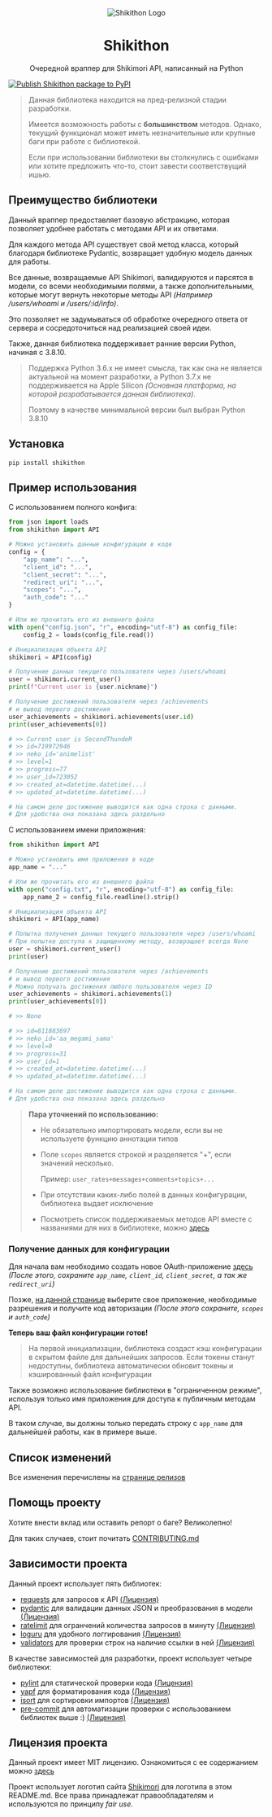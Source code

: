 <!-- If PyCharm or IDEA will throw a warning here, just ignore it -->
<div align="center">
    <img src="https://raw.githubusercontent.com/SecondThundeR/shikithon/main/assets/logo.png" alt="Shikithon Logo">
    <h1>Shikithon</h1>
    <p>Очередной враппер для Shikimori API, написанный на Python</p>
</div>

[![Publish Shikithon package to PyPI](https://github.com/SecondThundeR/shikithon/actions/workflows/pypi-publish.yml/badge.svg)](https://github.com/SecondThundeR/shikithon/actions/workflows/pypi-publish.yml)

> Данная библиотека находится на пред-релизной стадии разработки.
>
> Имеется возможность работы с **большинством** методов. Однако,
> текущий функционал может иметь незначительные или крупные баги при работе с библиотекой.
>
> Если при использовании библиотеки вы столкнулись с ошибками или хотите предложить что-то,
> стоит завести соответствущий ишью.

## Преимущество библиотеки

Данный враппер предоставляет базовую абстракцию, которая позволяет удобнее работать с методами API и их ответами.

Для каждого метода API существует свой метод класса, который благодаря библиотеке Pydantic,
возвращает удобную модель данных для работы.

Все данные, возвращаемые API Shikimori, валидируются и парсятся в модели, со всеми необходимыми полями,
а также дополнительными, которые могут вернуть некоторые методы API _(Например /users/whoami и /users/:id/info)_.

Это позволяет не задумываться об обработке очередного ответа от сервера и сосредоточиться над реализацией своей идеи.

Также, данная библиотека поддерживает ранние версии Python, начиная с 3.8.10.

> Поддержка Python 3.6.x не имеет смысла, так как она не является актуальной на момент разработки, а Python 3.7.x
> не поддерживается на Apple Silicon _(Основная платформа, на которой разрабатывается данная библиотека)_.
>
> Поэтому в качестве минимальной версии был выбран Python 3.8.10

## Установка

 ```pip install shikithon```

## Пример использования

С использованием полного конфига:

```py
from json import loads
from shikithon import API

# Можно установить данные конфигурации в коде
config = {
    "app_name": "...",
    "client_id": "...",
    "client_secret": "...",
    "redirect_uri": "...",
    "scopes": "...",
    "auth_code": "..."
}

# Или же прочитать его из внешнего файла
with open("config.json", "r", encoding="utf-8") as config_file:
    config_2 = loads(config_file.read())

# Инициализация объекта API
shikimori = API(config)

# Получение данных текущего пользователя через /users/whoami
user = shikimori.current_user()
print(f"Current user is {user.nickname}")

# Получение достижений пользователя через /achievements
# и вывод первого достижения
user_achievements = shikimori.achievements(user.id)
print(user_achievements[0])

# >> Current user is SecondThundeR
# >> id=719972946
# >> neko_id='animelist'
# >> level=1
# >> progress=77
# >> user_id=723052
# >> created_at=datetime.datetime(...)
# >> updated_at=datetime.datetime(...)

# На самом деле достижение выводится как одна строка с данными.
# Для удобства она показана здесь раздельно
```

С использованием имени приложения:

```py
from shikithon import API

# Можно установить имя приложения в коде
app_name = "..."

# Или же прочитать его из внешнего файла
with open("config.txt", "r", encoding="utf-8") as config_file:
    app_name_2 = config_file.readline().strip()

# Инициализация объекта API
shikimori = API(app_name)

# Попытка получения данных текущего пользователя через /users/whoami
# При попытке доступа к защищенному методу, возвращает всегда None
user = shikimori.current_user()
print(user)

# Получение достижений пользователя через /achievements
# и вывод первого достижения
# Можно получать достижения любого пользователя через ID
user_achievements = shikimori.achievements(1)
print(user_achievements[0])

# >> None

# >> id=811883697
# >> neko_id='aa_megami_sama'
# >> level=0
# >> progress=31
# >> user_id=1
# >> created_at=datetime.datetime(...)
# >> updated_at=datetime.datetime(...)

# На самом деле достижение выводится как одна строка с данными.
# Для удобства она показана здесь раздельно
```

> **Пара уточнений по использованию:**
>
> - Не обязательно импортировать модели, если вы не используете функцию аннотации типов
> - Поле `scopes` является строкой и разделяется "+", если значений несколько.
>
>   Пример: `user_rates+messages+comments+topics+...`
> - При отсутствии каких-либо полей в данных конфигурации, библиотека выдает исключение
> - Посмотреть список поддерживаемых методов API вместе с названиями для них в библиотеке, можно [здесь](https://github.com/SecondThundeR/shikithon/projects/1#column-18695394)

### Получение данных для конфигурации

Для начала вам необходимо создать новое OAuth-приложение [здесь](https://shikimori.one/oauth/applications)
_(После этого, сохраните `app_name`, `client_id`, `client_secret`, а так же `redirect_uri`)_

Позже, [на данной странице](https://shikimori.one/oauth) выберите свое приложение, необходимые разрешения
и получите код авторизации _(После этого сохраните, `scopes` и `auth_code`)_

**Теперь ваш файл конфигурации готов!**

> На первой инициализации, библиотека создаст кэш конфигурации в скрытом файле для дальнейших запросов.
> Если токены станут недоступны, библиотека автоматически обновит токены и кэшированный файл конфигурации

Также возможно использование библиотеки в "ограниченном режиме",
используя только имя приложения для доступа к публичным методам API.

В таком случае, вы должны только передать строку с `app_name` для дальнейшей работы, как в примере выше.

## Список изменений

Все изменения перечислены на [странице релизов](https://github.com/SecondThundeR/shikithon/releases)

## Помощь проекту

Хотите внести вклад или оставить репорт о баге? Великолепно!

Для таких случаев, стоит почитать [CONTRIBUTING.md](https://github.com/SecondThundeR/shikithon/blob/main/CONTRIBUTING.md)

## Зависимости проекта

Данный проект использует пять библиотек:

- [requests](https://github.com/psf/requests) для запросов к API
[(Лицензия)](https://github.com/psf/requests/blob/main/LICENSE)
- [pydantic](https://github.com/samuelcolvin/pydantic/) для валидации данных JSON и преобразования в модели
[(Лицензия)](https://github.com/samuelcolvin/pydantic/blob/master/LICENSE)
- [ratelimit](https://github.com/tomasbasham/ratelimit) для огранчений количества запросов в минуту
[(Лицензия)](https://github.com/tomasbasham/ratelimit/blob/master/LICENSE.txt)
- [loguru](https://github.com/Delgan/loguru) для удобного логгирования
[(Лицензия)](https://github.com/Delgan/loguru/blob/master/LICENSE)
- [validators](https://github.com/kvesteri/validators) для проверки строк на наличие ссылки в ней
[(Лицензия)](https://github.com/kvesteri/validators/blob/master/LICENSE)

В качестве зависимостей для разработки, проект использует четыре библиотеки:

- [pylint](https://github.com/PyCQA/pylint) для статической проверки кода
[(Лицензия)](https://github.com/PyCQA/pylint/blob/main/LICENSE)
- [yapf](https://github.com/google/yapf) для форматирования кода
[(Лицензия)](https://github.com/google/yapf/blob/main/LICENSE)
- [isort](https://github.com/PyCQA/isort) для сортировки импортов
[(Лицензия)](https://github.com/PyCQA/isort/blob/main/LICENSE)
- [pre-commit](https://github.com/pre-commit/pre-commit) для автоматизации проверки с использованием библиотек выше :)
[(Лицензия)](https://github.com/pre-commit/pre-commit/blob/main/LICENSE)

## Лицензия проекта

Данный проект имеет MIT лицензию.
Ознакомиться с ее содержанием можно [здесь](https://github.com/SecondThundeR/shikithon/blob/main/LICENSE)

Проект использует логотип сайта [Shikimori](https://shikimori.org) для логотипа в этом README.md.
Все права принадлежат правообладателям и используются по принципу _fair use_.
